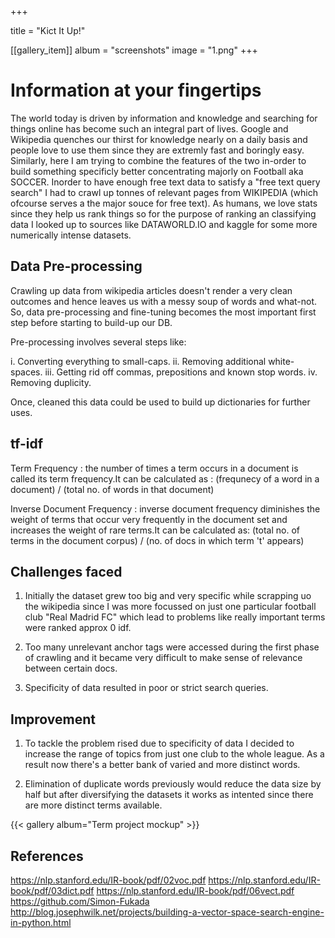 +++

title =  "Kict It Up!"

 [[gallery_item]]
 album = "screenshots"
 image = "1.png"
+++

**<h1> Information at your fingertips </h1>**

The world today is driven by information and knowledge and searching for things online has become such an integral part of lives. Google and Wikipedia quenches our thirst for knowledge nearly on a daily basis and people love to use them since they are extremly fast and boringly easy. Similarly, here I am trying to combine the features of the two in-order to build something specificly better concentrating majorly on Football aka SOCCER.
Inorder to have enough free text data to satisfy a "free text query search" I had to crawl up tonnes of relevant pages from WIKIPEDIA (which ofcourse serves a the major souce for free text). As humans, we love stats since they help us rank things so for the purpose of ranking an classifying data I looked up to sources like DATAWORLD.IO and kaggle for some more numerically intense datasets.



**<h2> Data Pre-processing </h2>**

Crawling up data from wikipedia articles doesn't render a very clean outcomes and hence leaves us with a messy soup of words and what-not. So, data pre-processing and fine-tuning becomes the most important first step before starting to build-up our DB.

Pre-processing involves several steps like:

i. Converting everything to small-caps.
ii. Removing additional white-spaces.
iii. Getting rid off commas, prepositions and known stop words.
iv. Removing duplicity.

Once, cleaned this data could be used to build up dictionaries for further uses.



**<h2> tf-idf </h2>**
  
Term Frequency : the number of times a term occurs in a document is called its term frequency.It can be calculated as : (frequnecy of a word in a document) / (total no. of words in that document)


Inverse Document Frequency : inverse document frequency diminishes the weight of terms that occur very frequently in the document set and increases the weight of rare terms.It can be calculated as:
(total no. of terms in the document corpus) / (no. of docs in which term 't' appears)



**<h2> Challenges faced</h2>**

1. Initially the dataset grew too big and very specific while scrapping uo the wikipedia since I was more       focussed on just one particular football club "Real Madrid FC" which lead to problems like really important terms were ranked approx 0 idf.

2. Too many unrelevant anchor tags were accessed during the first phase of crawling and it became very difficult to make sense of relevance between certain docs.

3. Specificity of data resulted in poor or strict search queries.



**<h2> Improvement </h2>**

1. To tackle the problem rised due to specificity of data I decided to increase the range of topics from just one club to the whole league. As a result now there's a better bank of varied and more distinct words.

2. Elimination of duplicate words previously would reduce the data size by half but after diversifying the datasets it works as intented since there are more distinct terms available.

{{< gallery album="Term project mockup" >}}

**<h2> References </h2>**

https://nlp.stanford.edu/IR-book/pdf/02voc.pdf
https://nlp.stanford.edu/IR-book/pdf/03dict.pdf
https://nlp.stanford.edu/IR-book/pdf/06vect.pdf
https://github.com/Simon-Fukada
http://blog.josephwilk.net/projects/building-a-vector-space-search-engine-in-python.html

